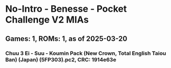 # No-Intro - Benesse - Pocket Challenge V2 MIAs
## Games: 1, ROMs: 1, as of 2025-03-20

### Chuu 3 Ei - Suu - Koumin Pack (New Crown, Total English Taiou Ban) (Japan) (5FP303).pc2, CRC: 1914e63e
